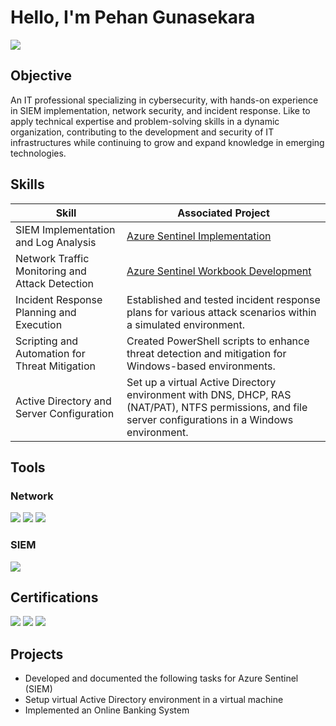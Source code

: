# Hello, I'm Pehan Gunasekara  
<a href="http://www.linkedin.com/in/pehan-gunasekara-3b86b7320"><img src="https://img.shields.io/badge/-LinkedIn-0072b1?&style=for-the-badge&logo=linkedin&logoColor=white" /></a>

## Objective  
An IT professional specializing in cybersecurity, with hands-on experience in SIEM implementation, network security, and incident response. Like to apply technical expertise and problem-solving skills in a dynamic organization, contributing to the development and security of IT infrastructures while continuing to grow and expand knowledge in emerging technologies.


## Skills

| **Skill**                                     | **Associated Project**                                                                                                                                       |
|-----------------------------------------------|--------------------------------------------------------------------------------------------------------------------------------------------------------------|
| SIEM Implementation and Log Analysis          | <a href="https://tryhackme.com/jr/sidechannelattackspectre">Azure Sentinel Implementation</a>                                                                 |
| Network Traffic Monitoring and Attack Detection | <a href="https://tryhackme.com/jr/sidechannelattackspectre">Azure Sentinel Workbook Development</a>                                                          |
| Incident Response Planning and Execution      | Established and tested incident response plans for various attack scenarios within a simulated environment.                                                   |
| Scripting and Automation for Threat Mitigation | Created PowerShell scripts to enhance threat detection and mitigation for Windows-based environments.                                                         |
| Active Directory and Server Configuration     | Set up a virtual Active Directory environment with DNS, DHCP, RAS (NAT/PAT), NTFS permissions, and file server configurations in a Windows environment.        |

## Tools

### Network  
<div>  
    <img src="https://img.shields.io/badge/-Wireshark-1679A7?&style=for-the-badge&logo=Wireshark&logoColor=white" />  
    <img src="https://img.shields.io/badge/-Nmap-0072b1?&style=for-the-badge&logo=Nmap&logoColor=white" />  
    <img src="https://img.shields.io/badge/-Burpsuit-777BB4?&style=for-the-badge&logo=Burpsuit&logoColor=white" />  
</div>



### SIEM  
<div>  
    <img src="https://img.shields.io/badge/-Microsoft_Sentinel-0078D4?&style=for-the-badge&logo=Microsoft&logoColor=white" />  

</div>

## Certifications

<div>  
    <img src="https://img.shields.io/badge/-Foundations_of_Cybersecurity_by_Google-FF0000?&style=for-the-badge&logo=CompTIA&logoColor=white" />  
    <img src="https://img.shields.io/badge/-Play_It_Safe:_Manage_Security_Risks_by_Google-007ACC?&style=for-the-badge&logo=CompTIA&logoColor=white" />  
    <img src="https://img.shields.io/badge/-Diploma_in_IT_(Pearson_Assured)-4D4D4D?&style=for-the-badge&logo=CompTIA&logoColor=white" />  
</div>

## Projects
  - Developed and documented the following tasks for Azure Sentinel (SIEM)
  - Setup virtual Active Directory environment in a virtual machine
  - Implemented an Online Banking System
